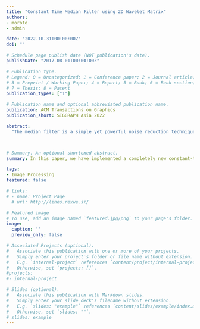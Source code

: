 ```yaml
---
title: "Constant Time Median Filter using 2D Wavelet Matrix"
authors:
- moroto
- admin

date: "2022-10-31T00:00:00Z"
doi: ""

# Schedule page publish date (NOT publication's date).
publishDate: "2017-08-01T00:00:00Z"

# Publication type.
# Legend: 0 = Uncategorized; 1 = Conference paper; 2 = Journal article;
# 3 = Preprint / Working Paper; 4 = Report; 5 = Book; 6 = Book section;
# 7 = Thesis; 8 = Patent
publication_types: ["1"]

# Publication name and optional abbreviated publication name.
publication: ACM Transactions on Graphics
publication_short: SIGGRAPH Asia 2022

abstract:
  "The median filter is a simple yet powerful noise reduction technique that is extensively applied in image, signal, and speech processing. It can effectively remove impulsive noise while preserving the content of the image by taking the median of neighboring pixels; thus, it has various applications, such as restoration of a damaged image and facial beautification. The median filter is typically implemented in one of two major approaches: the histogram-based method, which requires O(1) computation time per pixel when focusing on the kernel radius r, and the sorting-based method, which requires approximately O(r^2) computation time per pixel but has a light constant factor. These are used differently depending on the kernel radius and the number of bits in the image. However, the computation time is still slow, particularly when the kernel radius is in the mid to large range. This paper introduces novel and efficient median filter with constant complexity O(1) for kernel size using the wavelet matrix data structure, which has been applied to query-based searches on one-dimensional data. We extended the original wavelet matrix to two-dimensional data for application to computer graphics problems. The objective of this study was to achieve high-speed median filter computation in parallel computing environment with many threads (i.e., GPUs). Our implementation for the GPU is an order of magnitude faster than the histogram method for 8-bit images. Unlike traditional histogram methods, which suffer from significant computational overhead, the proposed method can handle images with high pixel depth (e.g., 16- and 32-bit high dynamic range images). When the kernel radius is greater than 12 for 8-bit images, the proposed method outperforms the other median filter computation methods."



# Summary. An optional shortened abstract.
summary: In this paper, we have implemented a completely new constant-time median filter based on Wavelet Matrix, which can be efficiently executed by a GPU and supports HDR images.

tags:
- Image Processing
featured: false

# links:
# - name: Project Page
  # url: http://lines.rexwe.st/

# Featured image
# To use, add an image named `featured.jpg/png` to your page's folder. 
image:
  caption: ''
  preview_only: false

# Associated Projects (optional).
#   Associate this publication with one or more of your projects.
#   Simply enter your project's folder or file name without extension.
#   E.g. `internal-project` references `content/project/internal-project/index.md`.
#   Otherwise, set `projects: []`.
#projects:
#- internal-project

# Slides (optional).
#   Associate this publication with Markdown slides.
#   Simply enter your slide deck's filename without extension.
#   E.g. `slides: "example"` references `content/slides/example/index.md`.
#   Otherwise, set `slides: ""`.
# slides: example
---
```



